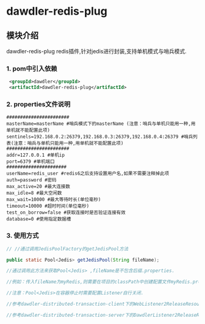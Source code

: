 # dawdler-redis-plug

## 模块介绍

dawdler-redis-plug redis插件,针对jedis进行封装,支持单机模式与哨兵模式.

### 1. pom中引入依赖

```xml
 <groupId>dawdler</groupId>
 <artifactId>dawdler-redis-plug</artifactId>
```

### 2. properties文件说明

```properties
#######################
masterName=masterName #哨兵模式下的masterName (注意：哨兵与单机只能用一种,用单机就不能配置此项)
sentinels=192.168.0.2:26379,192.168.0.3:26379,192.168.0.4:26379 #哨兵列表(注意：哨兵与单机只能用一种,用单机就不能配置此项)
#######################
addr=127.0.0.1 #单机ip
port=6379 #单机端口
######################
userName=redis_user #redis6之后支持设置用户名,如果不需要注释掉此项
auth=password #密码
max_active=20 #最大连接数
max_idle=8 #最大空闲数
max_wait=10000 #最大等待时长(单位毫秒)
timeout=10000 #超时时间(单位毫秒)
test_on_borrow=false #获取连接时是否验证连接有效
database=0 #使用指定数据槽
```

### 3. 使用方式

```java
// //通过调用JedisPoolFactory的getJedisPool方法

public static Pool<Jedis> getJedisPool(String fileName); 

//通过调用此方法来获取Pool<Jedis> ,fileName是不包含后缀.properties.

//例如：传入fileName为myRedis,则需要在项目的classPath中创建配置文件myRedis.properties.

//注意：Pool<Jedis>在容器停止时需要配置Listener自行关闭.

//参考dawdler-distributed-transaction-client下的WebListener2ReleaseResources在web容器停止时释放资源.

//参考dawdler-distributed-transaction-server下的DawdlerListener2ReleaseResources在dawdler容器停止时释放资源.

```
